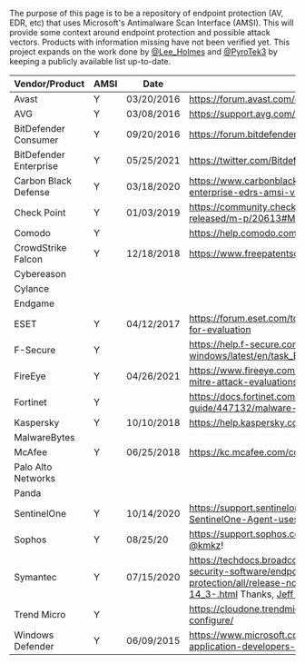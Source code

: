 The purpose of this page is to be a repository of endpoint protection (AV, EDR, etc) that uses Microsoft's Antimalware Scan Interface (AMSI). This will provide some context around endpoint protection and possible attack vectors. Products with information missing have not been verified yet. This project expands on the work done by [@Lee_Holmes](https://twitter.com/Lee_Holmes) and [@PyroTek3](https://twitter.com/PyroTek3) by keeping a publicly available list up-to-date. 



| Vendor/Product  | AMSI | Date | Reference |
| -------- | -------- | -------- | -------- |
| Avast | Y | 03/20/2016 | https://forum.avast.com/index.php?topic=184491.msg1300884#msg1300884
| AVG | Y | 03/08/2016 | https://support.avg.com/answers?id=906b00000008oUTAAY
| BitDefender Consumer | Y | 09/20/2016 | https://forum.bitdefender.com/index.php?/topic/72455-antimalware-scan-service/
| BitDefender Enterprise | Y | 05/25/2021 | https://twitter.com/Bitdefender_Ent/status/1397187195669295111?s=20
| Carbon Black Defense | Y | 03/18/2020 | https://www.carbonblack.com/2020/03/18/detecting-fileless-attacks-with-enterprise-edrs-amsi-visibility/|
| Check Point | Y | 01/03/2019 | https://community.checkpoint.com/t5/Endpoint/Endpoint-Security-E80-90-Client-released/m-p/20613#M460 |
| Comodo | Y | | https://help.comodo.com/uploads/helpers/Comodo_Client_Security_11.3_User_Guide.pdf |
| CrowdStrike Falcon | Y | 12/18/2018 | https://www.freepatentsonline.com/y2019/0188384.html |
| Cybereason | | | |
| Cylance | | | |
| Endgame | | | |
| ESET | Y | 04/12/2017 | https://forum.eset.com/topic/11645-beta-eset-endpoint-security-66-is-available-for-evaluation
| F-Secure | Y | | https://help.f-secure.com/product.html?business/computer-protection-windows/latest/en/task_ED11EEBB08DD4583AFA13EA59D3FC768-latest-en |
| FireEye | Y | 04/26/2021 | https://www.fireeye.com/blog/products-and-services/2021/04/everybody-wins-in-mitre-attack-evaluations.html |
| Fortinet | Y | | https://docs.fortinet.com/document/forticlient/6.4.3/ems-administration-guide/447132/malware-protection |
| Kaspersky | Y | 10/10/2018 | https://help.kaspersky.com/KIS/2019/en-US/119653.htm |
| MalwareBytes | | |
| McAfee | Y | 06/25/2018 | https://kc.mcafee.com/corporate/index?page=content&id=PD27443
| Palo Alto Networks | | | |
| Panda | | | |
| SentinelOne | Y | 10/14/2020 | https://support.sentinelone.com/hc/en-us/articles/1500005256241-How-the-SentinelOne-Agent-uses-Microsoft-AMSI-for-Detection |
| Sophos    |   Y  | 08/25/20    | https://support.sophos.com/support/s/article/KB-000039096?language=en_US Thanks, [@kmkz](https://github.com/kmkz)!|
| Symantec | Y | 07/15/2020 | https://techdocs.broadcom.com/content/broadcom/techdocs/us/en/symantec-security-software/endpoint-security-and-management/endpoint-protection/all/release-notes/Whats-new-for-Symantec-Endpoint-Protection-14_3-.html Thanks, [Jeff McJunkin](https://github.com/jeffmcjunkin)!|
| Trend Micro | Y | | https://cloudone.trendmicro.com/docs/workload-security/anti-malware-scan-configure/ |
| Windows Defender | Y | 06/09/2015 | https://www.microsoft.com/security/blog/2015/06/09/windows-10-to-offer-application-developers-new-malware-defenses/

